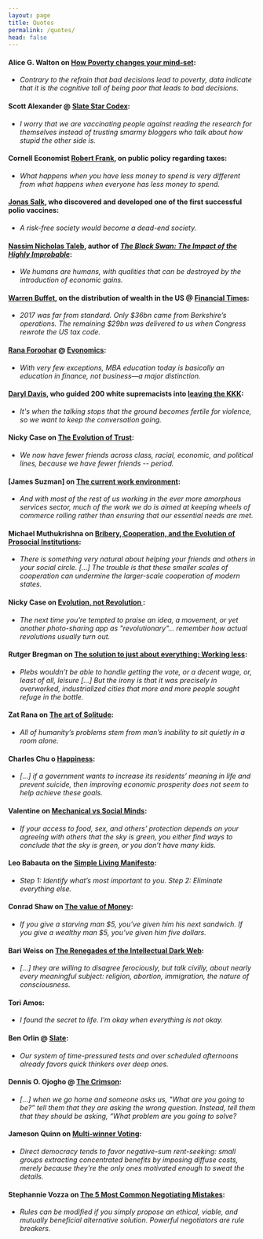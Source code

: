 ```yaml
---
layout: page
title: Quotes
permalink: /quotes/
head: false
---
```


#### Alice G. Walton on [How Poverty changes your mind-set](http://review.chicagobooth.edu/behavioral-science/2018/article/how-poverty-changes-your-mind-set):

* *Contrary to the refrain that bad decisions lead to poverty, data indicate that it is the cognitive toll of being poor that leads to bad decisions.*

#### Scott Alexander @ [Slate Star Codex](http://slatestarcodex.com/2014/04/15/the-cowpox-of-doubt/):

* *I worry that we are vaccinating people against reading the research for themselves instead of trusting smarmy bloggers who talk about how stupid the other side is.*

#### Cornell Economist [Robert Frank](https://evolution-institute.org/profile/robert-frank/), on public policy regarding taxes:

* *What happens when you have less money to spend is very different from what happens when everyone has less money to spend.*

#### [Jonas Salk](https://en.wikipedia.org/wiki/Jonas_Salk), who discovered and developed one of the first successful polio vaccines:

* *A risk-free society would become a dead-end society.*

#### [Nassim Nicholas Taleb](https://en.wikipedia.org/wiki/Nassim_Nicholas_Taleb), author of *[The Black Swan: The Impact of the Highly Improbable](https://www.goodreads.com/book/show/242472.The_Black_Swan?from_search=true)*:

* *We humans are humans, with qualities that can be destroyed by the introduction of economic gains.*

#### [Warren Buffet](https://en.wikipedia.org/wiki/Warren_Buffett), on the distribution of wealth in the US @ [Financial Times](https://www.ft.com/content/d4b0b188-196f-11e8-956a-43db76e69936):

* *2017 was far from standard. Only $36bn came from Berkshire’s operations. The remaining $29bn was delivered to us when Congress rewrote the US tax code.*

#### [Rana Foroohar](https://en.wikipedia.org/wiki/Rana_Foroohar) @ [Evonomics](https://evonomics.com/want-to-kill-your-economy-have-mba-programs/):

* *With very few exceptions, MBA education today is basically an education in finance, not business—a major distinction.*

#### [Daryl Davis](https://en.wikipedia.org/wiki/Daryl_Davis), who guided 200 white supremacists into [leaving the KKK](https://www.youtube.com/watch?v=HLtp13Rw8Kc):

* *It's when the talking stops that the ground becomes fertile for violence, so we want to keep the conversation going.*

#### Nicky Case on [The Evolution of Trust](https://ncase.me/trust/):

* *We now have fewer friends across class, racial, economic, and political lines, because we have fewer friends -- period.*

#### [James Suzman] on [The current work environment](https://evonomics.com/hunter-gatherers-may-hold-key-economic-future):

* *And with most of the rest of us working in the ever more amorphous services sector, much of the work we do is aimed at keeping wheels of commerce rolling rather than ensuring that our essential needs are met.*

#### Michael Muthukrishna on [Bribery, Cooperation, and the Evolution of Prosocial Institutions](https://evonomics.com/corruption-cultural-evolution-cooperation-bribery):

* *There is something very natural about helping your friends and others in your social circle. [...] The trouble is that these smaller scales of cooperation can undermine the larger-scale cooperation of modern states.*

#### Nicky Case on [ Evolution, not Revolution ](https://blog.ncase.me/evolution-not-revolution/):

* *The next time you're tempted to praise an idea, a movement, or yet another photo-sharing app as "revolutionary"... remember how actual revolutions usually turn out.*

#### Rutger Bregman on [The solution to just about everything: Working less](https://evonomics.com/anything-working-less-not-solve/):

* *Plebs wouldn’t be able to handle getting the vote, or a decent wage, or, least of all, leisure [...] But the irony is that it was precisely in overworked, industrialized cities that more and more people sought refuge in the bottle.*

#### Zat Rana on [The art of Solitude](https://medium.com/personal-growth/the-most-important-skill-nobody-taught-you-9b162377ab77):

* *All of humanity’s problems stem from man’s inability to sit quietly in a room alone.*

#### Charles Chu o [Happiness](https://medium.com/the-polymath-project/happiness-is-for-animals-meaning-is-for-humans-39225c6e4935):

*  *[...] if a government wants to increase its residents’ meaning in life and prevent suicide, then improving economic prosperity does not seem to help achieve these goals.*

#### Valentine on [Mechanical vs Social Minds](https://www.lesswrong.com/posts/hMd2hp9SoWmTsPynA/of-two-minds):

* *If your access to food, sex, and others’ protection depends on your agreeing with others that the sky is green, you either find ways to conclude that the sky is green, or you don’t have many kids.*

#### Leo Babauta on the [Simple Living Manifesto](https://zenhabits.net/simple-living-manifesto-72-ideas-to-simplify-your-life/):

* *Step 1: Identify what’s most important to you. Step 2: Eliminate everything else.*

#### Conrad Shaw on [The value of Money](https://medium.com/@conradshaw/money-isnt-money-97722fe87025):

* *If you give a starving man $5, you’ve given him his next sandwich. If you give a wealthy man $5, you’ve given him five dollars.*

#### Bari Weiss on [The Renegades of the Intellectual Dark Web](https://www.nytimes.com/2018/05/08/opinion/intellectual-dark-web.html):

*  *[...] they are willing to disagree ferociously, but talk civilly, about nearly every meaningful subject: religion, abortion, immigration, the nature of consciousness.*

#### Tori Amos:

* *I found the secret to life. I’m okay when everything is not okay.*

#### Ben Orlin @ [Slate](https://slate.com/human-interest/2013/08/stupid-is-not-the-same-thing-as-slow-all-the-words-teachers-use-to-describe-student-failure.html):

* *Our system of time-pressured tests and over scheduled afternoons already favors quick thinkers over deep ones.*

#### Dennis O. Ojogho @ [The Crimson](https://www.thecrimson.com/article/2016/5/2/ojogho-harvard-education-purpose/):

* *[...] when we go home and someone asks us, "What are you going to be?” tell them that they are asking the wrong question. Instead, tell them that they should be asking, “What problem are you going to solve?*

#### Jameson Quinn on [Multi-winner Voting](https://www.lesswrong.com/posts/E3qhjwJAgCW6wGRpH/multi-winner-voting-a-question-of-alignment):

* *Direct democracy tends to favor negative-sum rent-seeking: small groups extracting concentrated benefits by imposing diffuse costs, merely because they're the only ones motivated enough to sweat the details.*

#### Stephannie Vozza on [The 5 Most Common Negotiating Mistakes](https://www.fastcompany.com/3033337/the-5-most-common-negotiating-mistakes):

* *Rules can be modified if you simply propose an ethical, viable, and mutually beneficial alternative solution. Powerful negotiators are rule breakers.*